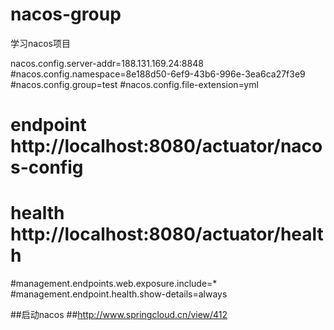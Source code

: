 # nacos-group
学习nacos项目


nacos.config.server-addr=188.131.169.24:8848
#nacos.config.namespace=8e188d50-6ef9-43b6-996e-3ea6ca27f3e9
#nacos.config.group=test
#nacos.config.file-extension=yml
# endpoint http://localhost:8080/actuator/nacos-config
# health http://localhost:8080/actuator/health
#management.endpoints.web.exposure.include=*
#management.endpoint.health.show-details=always

##启动nacos
##http://www.springcloud.cn/view/412